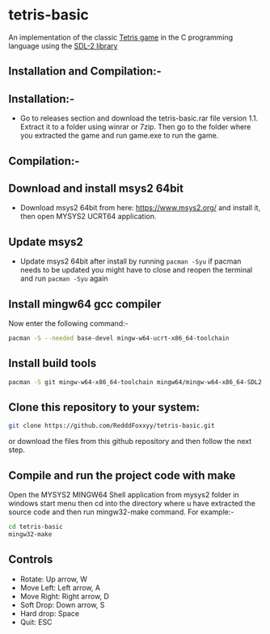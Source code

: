 # tetris-basic

An implementation of the classic [Tetris game](https://en.wikipedia.org/wiki/Tetris) in the C programming language using the [SDL-2 library](https://www.libsdl.org/)

## Installation and Compilation:-

## Installation:-
* Go to releases section and download the tetris-basic.rar file version 1.1. Extract it to a folder using winrar or 7zip. Then go to the folder where you extracted the game and run game.exe
  to run the game.

## Compilation:-
## Download and install msys2 64bit
* Download msys2 64bit from here: https://www.msys2.org/ and install it, then open MYSYS2 UCRT64 application.
  
## Update msys2
* Update msys2 64bit after install by running `pacman -Syu` if pacman needs to be updated you might have to close and reopen the terminal and run `pacman -Syu` again

## Install mingw64 gcc compiler
Now enter the following command:-
```sh
pacman -S --needed base-devel mingw-w64-ucrt-x86_64-toolchain
```

## Install build tools
```sh
pacman -S git mingw-w64-x86_64-toolchain mingw64/mingw-w64-x86_64-SDL2 mingw64/mingw-w64-x86_64-SDL2_mixer mingw64/mingw-w64-x86_64-SDL2_image mingw64/mingw-w64-x86_64-SDL2_ttf mingw64/mingw-w64-x86_64-SDL2_net mingw64/mingw-w64-x86_64-cmake make
``` 

## Clone this repository to your system:

```sh
git clone https://github.com/RedddFoxxyy/tetris-basic.git
```
or download the files from this github repository and then follow the next step.

## Compile and run the project code with make

 Open the MYSYS2 MINGW64 Shell application from mysys2 folder in windows start menu then cd into the directory where u have extracted the source code and then run mingw32-make command. For example:-
```sh
cd tetris-basic
mingw32-make
```

## Controls

- Rotate: Up arrow, W
- Move Left: Left arrow, A
- Move Right: Right arrow, D
- Soft Drop: Down arrow, S
- Hard drop: Space
- Quit: ESC
